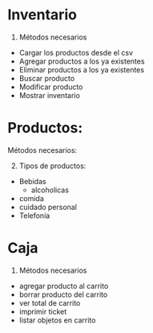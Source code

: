 # Inventario
1. Métodos necesarios
- Cargar los productos desde el csv
- Agregar productos a los ya existentes
- Eliminar productos a los ya existentes
- Buscar producto
- Modificar producto
- Mostrar inventario

# Productos: 

Métodos necesarios:


2. Tipos de productos:

- Bebidas
    - alcoholicas
- comida
- cuidado personal
- Telefonía



# Caja

1. Métodos necesarios

- agregar producto al carrito
- borrar producto del carrito
- ver total de carrito
- imprimir ticket
- listar objetos en carrito